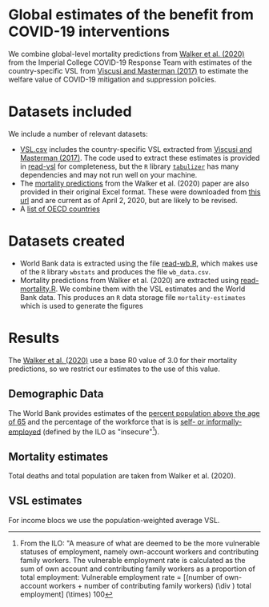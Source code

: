# Global estimates of the benefit from COVID-19 interventions

We combine global-level mortality predictions from [Walker et al. (2020)](https://doi.org/10.25561/77735) from the Imperial College COVID-19 Response Team with estimates of the country-specific VSL from [Viscusi and Masterman (2017)](https://doi.org/10.1017/bca.2017.12) to estimate the welfare value of COVID-19 mitigation and suppression policies.

# Datasets included

We include a number of relevant datasets:

* [VSL.csv](data/vsl.csv) includes the country-specific VSL extracted from [Viscusi and Masterman (2017)](https://doi.org/10.1017/bca.2017.12). The code used to extract these estimates is provided in [read-vsl](R/create-data/readl-vsl.R) for completeness, but the `R` library [`tabulizer`](https://github.com/ropensci/tabulizer) has many dependencies and may not run well on your machine.
* The [mortality predictions](data/Imperial-Cllege-COVID19-Imperial-College-COVID19-Global-unmitigated-mitigated-suppression-scenarios.xlsx) from the Walker et al. (2020) paper are also provided in their original Excel format. These were downloaded from [this url](https://www.imperial.ac.uk/media/imperial-college/medicine/sph/ide/gida-fellowships/Imperial-College-COVID19-Global-unmitigated-mitigated-suppression-scenarios.xlsx) and are current as of April 2, 2020, but are likely to be revised.
* A [list of OECD countries](data/oecd-countries.RDS)

# Datasets created

* World Bank data is extracted using the file [read-wb.R](R/create-data/read-wb.R), which makes use of the `R` library `wbstats` and produces the file `wb_data.csv`.
* Mortality predictions from Walker et al. (2020) are extracted using [read-mortality.R](R/create-data/read-mortality.R). We combine them with the VSL estimates and the World Bank data. This produces an `R` data storage file `mortality-estimates` which is used to generate the figures

# Results

The [Walker et al. (2020)](https://doi.org/10.25561/77735) use a base R0 value of 3.0 for their mortality predictions, so we restrict our estimates to the use of this value.

## Demographic Data

The World Bank provides estimates of the [percent population above the age of 65](https://data.worldbank.org/indicator/sp.pop.65up.to.zs) and the percentage of the workforce that is is [self- or informally-employed](https://data.worldbank.org/indicator/sl.emp.vuln.zs) (defined by the ILO as "insecure"[^1]).

## Mortality estimates

Total deaths and total population are taken from Walker et al. (2020).

## VSL estimates

For income blocs we use the population-weighted average VSL.





[^1]: From the ILO: "A measure of what are deemed to be the more vulnerable statuses of employment, namely own-account workers and contributing family workers. The vulnerable employment rate is calculated as the sum of own account and contributing family workers as a proportion of total employment: 
Vulnerable employment rate = [(number of own-account workers + number of contributing family workers) \(\div \) total employment] \(\times\) 100



